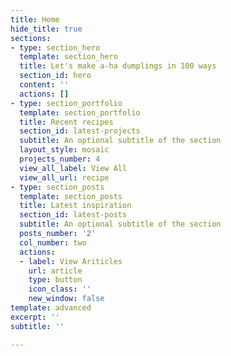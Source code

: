 ```yaml
---
title: Home
hide_title: true
sections:
- type: section_hero
  template: section_hero
  title: Let's make a-ha dumplings in 100 ways
  section_id: hero
  content: ''
  actions: []
- type: section_portfolio
  template: section_portfolio
  title: Recent recipes
  section_id: latest-projects
  subtitle: An optional subtitle of the section
  layout_style: mosaic
  projects_number: 4
  view_all_label: View All
  view_all_url: recipe
- type: section_posts
  template: section_posts
  title: Latest inspiration
  section_id: latest-posts
  subtitle: An optional subtitle of the section
  posts_number: '2'
  col_number: two
  actions:
  - label: View Ariticles
    url: article
    type: button
    icon_class: ''
    new_window: false
template: advanced
excerpt: ''
subtitle: ''

---
```

